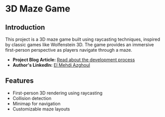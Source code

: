 # 3D Maze Game

## Introduction

This project is a 3D maze game built using raycasting techniques, inspired by classic games like Wolfenstein 3D. The game provides an immersive first-person perspective as players navigate through a maze.

- **Project Blog Article:** [Read about the development process](https://medium.com/@azghoulmehdi899/maze-game-project-9b5c1986a003)
- **Author's LinkedIn:** [El Mehdi Azghoul](https://www.linkedin.com/in/el-mehdiazghoul/)

## Features

- First-person 3D rendering using raycasting
- Collision detection
- Minimap for navigation
- Customizable maze layouts
